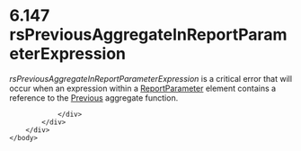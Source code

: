 <html dir="LTR" xmlns:mshelp="http://msdn.microsoft.com/mshelp" xmlns:ddue="http://ddue.schemas.microsoft.com/authoring/2003/5" xmlns:xlink="http://www.w3.org/1999/xlink" xmlns:tool="http://www.microsoft.com/tooltip">
    <head>
        <meta http-equiv="Content-Type" content="text/html; CHARSET=utf-8"></meta>
        <meta name="save" content="history"></meta>
        <title>6.147 rsPreviousAggregateInReportParameterExpression</title>
        <xml>
            <mshelp:toctitle title="6.147 rsPreviousAggregateInReportParameterExpression"></mshelp:toctitle>
            <mshelp:rltitle title="[MS-RDL]: rsPreviousAggregateInReportParameterExpression"></mshelp:rltitle>
            <mshelp:keyword index="A" term="5a9a3528-f724-4fe5-a5c5-325855827b61"></mshelp:keyword>
            <mshelp:attr name="DCSext.ContentType" value="open specification"></mshelp:attr>
            <mshelp:attr name="AssetID" value="5a9a3528-f724-4fe5-a5c5-325855827b61"></mshelp:attr>
            <mshelp:attr name="TopicType" value="kbRef"></mshelp:attr>
            <mshelp:attr name="DCSext.Title" value="[MS-RDL]: rsPreviousAggregateInReportParameterExpression" />
        </xml>
    </head>
    <body>
        <div id="header">
            <h1 class="heading">6.147 rsPreviousAggregateInReportParameterExpression</h1>
        </div>
        <div id="mainSection">
            <div id="mainBody">
                <div id="allHistory" class="saveHistory"></div>
                <div id="sectionSection0" class="section" name="collapseableSection">
                    

<p><i>rsPreviousAggregateInReportParameterExpression</i> is a
critical error that will occur when an expression within a <a href="7c3f4c83-9172-48db-94c1-693295c5d623.htm">ReportParameter</a> element
contains a reference to the <a href="3e1da2a1-547f-4b00-b88e-62847bea3419.htm">Previous</a>
aggregate function.</p>


                </div>
            </div>
        </div>
    </body>
</html>